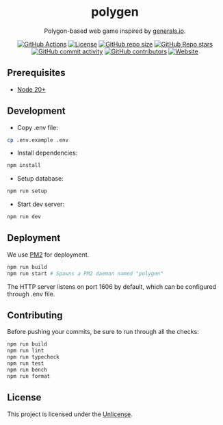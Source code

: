 <div align="center">

# polygen

Polygon-based web game inspired by [generals.io](https://generals.io).

[![GitHub Actions](https://img.shields.io/github/actions/workflow/status/jwcub/polygen/build.yml?style=flat-square)](https://github.com/jwcub/polygen/actions)
[![License](https://img.shields.io/github/license/jwcub/polygen?style=flat-square&color=orange)](https://github.com/jwcub/polygen/blob/main/LICENSE)
[![GitHub repo size](https://img.shields.io/github/repo-size/jwcub/polygen?style=flat-square)](https://github.com/jwcub/polygen)
[![GitHub Repo stars](https://img.shields.io/github/stars/jwcub/polygen?style=flat-square&color=yellow)](https://github.com/jwcub/polygen/stargazers)
[![GitHub commit activity](https://img.shields.io/github/commit-activity/y/jwcub/polygen?style=flat-square)](https://github.com/jwcub/polygen/commits/main/)
[![GitHub contributors](https://img.shields.io/github/contributors/jwcub/polygen?style=flat-square)](https://github.com/jwcub/polygen/graphs/contributors)
[![Website](https://img.shields.io/badge/website-online-green?style=flat-square)](https://polygen.fun)

</div>

## Prerequisites

- [Node 20+](https://nodejs.org/)

## Development

- Copy .env file:

```sh
cp .env.example .env
```

- Install dependencies:

```sh
npm install
```

- Setup database:

```sh
npm run setup
```

- Start dev server:

```sh
npm run dev
```

## Deployment

We use [PM2](https://pm2.keymetrics.io/) for deployment.

```sh
npm run build
npm run start # Spawns a PM2 daemon named "polygen"
```

The HTTP server listens on port 1606 by default, which can be configured through .env file.

## Contributing

Before pushing your commits, be sure to run through all the checks:

```sh
npm run build
npm run lint
npm run typecheck
npm run test
npm run bench
npm run format
```

## License

This project is licensed under the [Unlicense](https://github.com/jwcub/polygen/blob/main/LICENSE).
